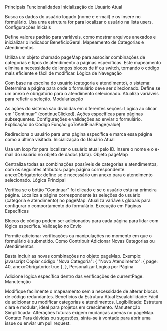 Principais Funcionalidades
Inicialização do Usuário Atual

Busca os dados do usuário logado (nome e e-mail) e os insere no formulário.
Usa uma estrutura for para localizar o usuário na lista users.
Configurações Iniciais

Define valores padrão para variáveis, como mostrar arquivos anexados e inicializar o indicador BeneficioGeral.
Mapeamento de Categorias e Atendimentos

Utiliza um objeto chamado pageMap para associar combinações de categorias e tipos de atendimento a páginas específicas.
Este mapeamento elimina a necessidade de longos blocos de if ou switch, tornando o código mais eficiente e fácil de modificar.
Lógica de Navegação

Com base na escolha do usuário (categoria e atendimento), o sistema:
Determina a página para onde o formulário deve ser direcionado.
Define se um anexo é obrigatório para o atendimento selecionado.
Atualiza variáveis para refletir a seleção.
Modularização

As ações do sistema são divididas em diferentes seções:
Lógica ao clicar em "Continuar" (continueClicked).
Ações específicas para páginas subsequentes.
Configurações e validações ao enviar o formulário.
Explicação do Código
Função goToAndFinalPage(value)

Redireciona o usuário para uma página específica e marca essa página como a última visitada.
Inicialização do Usuário Atual

Usa um loop for para localizar o usuário atual pelo ID.
Insere o nome e o e-mail do usuário no objeto de dados (data).
Objeto pageMap

Centraliza todas as combinações possíveis de categorias e atendimentos, com os seguintes atributos:
page: página correspondente.
anexoObrigatorio: define se é necessário um anexo para o atendimento selecionado.
Lógica Principal

Verifica se o botão "Continuar" foi clicado e se o usuário está na primeira página.
Localiza a página correspondente às seleções do usuário (categoria e atendimento) no pageMap.
Atualiza variáveis globais para configurar o comportamento do formulário.
Execução em Páginas Específicas

Blocos de código podem ser adicionados para cada página para lidar com lógica específica.
Validação no Envio

Permite adicionar verificações ou manipulações no momento em que o formulário é submetido.
Como Contribuir
Adicionar Novas Categorias ou Atendimentos

Basta incluir as novas combinações no objeto pageMap. Exemplo:
javascript
Copiar código
"Nova Categoria": {
  "Novo Atendimento": { page: 40, anexoObrigatorio: true },
},
Personalizar Lógica por Página

Adicione lógica específica dentro das verificações de currentPage.
Manutenção

Modifique facilmente o mapeamento sem a necessidade de alterar blocos de código redundantes.
Benefícios da Estrutura Atual
Escalabilidade: Fácil de adicionar ou modificar categorias e atendimentos.
Legibilidade: Estrutura clara e modular, ideal para projetos em crescimento.
Manutenção Simplificada: Alterações futuras exigem mudanças apenas no pageMap.
Contato
Para dúvidas ou sugestões, sinta-se à vontade para abrir uma issue ou enviar um pull request.

